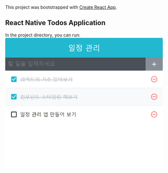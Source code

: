 This project was bootstrapped with [Create React App](https://github.com/facebook/create-react-app).

## React Native Todos Application 

In the project directory, you can run:
![Run image](./todo-app.png)
